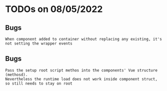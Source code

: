 # TODOs on 08/05/2022

## Bugs
```
When component added to container without replacing any existing, it's not setting the wrapper events
```
## Bugs
```
Pass the setup root script methos into the components' Vue structure (methosd).
Nevertheless the runtime load does not work inside component struct, so still needs to stay on root
``` 
